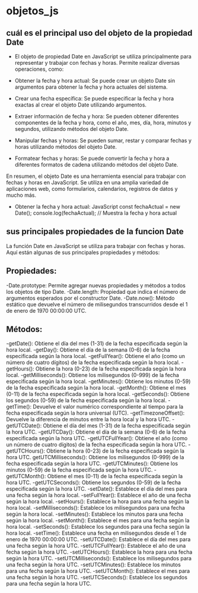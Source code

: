 # objetos_js

## cuál es el principal uso del objeto de la propiedad Date
- El objeto de propiedad Date en JavaScript se utiliza principalmente para representar y trabajar con fechas y horas. Permite realizar diversas operaciones, como:

- Obtener la fecha y hora actual: Se puede crear un objeto Date sin argumentos para obtener la fecha y hora actuales del sistema.
- Crear una fecha específica: Se puede especificar la fecha y hora exactas al crear el objeto Date utilizando argumentos.
- Extraer información de fecha y hora: Se pueden obtener diferentes componentes de la fecha y hora, como el año, mes, día, hora, minutos y segundos, utilizando métodos del objeto Date.
- Manipular fechas y horas: Se pueden sumar, restar y comparar fechas y horas utilizando métodos del objeto Date.
- Formatear fechas y horas: Se puede convertir la fecha y hora a diferentes formatos de cadena utilizando métodos del objeto Date.

En resumen, el objeto Date es una herramienta esencial para trabajar con fechas y horas en JavaScript. Se utiliza en una amplia variedad de aplicaciones web, como formularios, calendarios, registros de datos y mucho más.

- Obtener la fecha y hora actual:
JavaScript
const fechaActual = new Date();
console.log(fechaActual); // Muestra la fecha y hora actual

## sus principales propiedades de la funcion Date

La función Date en JavaScript se utiliza para trabajar con fechas y horas. Aquí están algunas de sus principales propiedades y métodos:

## Propiedades:

-Date.prototype: Permite agregar nuevas propiedades y métodos a todos los objetos de tipo Date.
-Date.length: Propiedad que indica el número de argumentos esperados por el constructor Date.
-Date.now(): Método estático que devuelve el número de milisegundos transcurridos desde el 1 de enero de 1970 00:00:00 UTC.

## Métodos:

-getDate(): Obtiene el día del mes (1-31) de la fecha especificada según la hora local.
-getDay(): Obtiene el día de la semana (0-6) de la fecha especificada según la hora local.
-getFullYear(): Obtiene el año (como un número de cuatro dígitos) de la fecha especificada según la hora local.
-getHours(): Obtiene la hora (0-23) de la fecha especificada según la hora local.
-getMilliseconds(): Obtiene los milisegundos (0-999) de la fecha especificada según la hora local.
-getMinutes(): Obtiene los minutos (0-59) de la fecha especificada según la hora local.
-getMonth(): Obtiene el mes (0-11) de la fecha especificada según la hora local.
-getSeconds(): Obtiene los segundos (0-59) de la fecha especificada según la hora local.
-getTime(): Devuelve el valor numérico correspondiente al tiempo para la fecha especificada según la hora universal (UTC).
-getTimezoneOffset(): Devuelve la diferencia de minutos entre la hora local y la hora UTC.
-getUTCDate(): Obtiene el día del mes (1-31) de la fecha especificada según la hora UTC.
-getUTCDay(): Obtiene el día de la semana (0-6) de la fecha especificada según la hora UTC.
-getUTCFullYear(): Obtiene el año (como un número de cuatro dígitos) de la fecha especificada según la hora UTC.
-getUTCHours(): Obtiene la hora (0-23) de la fecha especificada según la hora UTC.
getUTCMilliseconds(): Obtiene los milisegundos (0-999) de la fecha especificada según la hora UTC.
-getUTCMinutes(): Obtiene los minutos (0-59) de la fecha especificada según la hora UTC.
-getUTCMonth(): Obtiene el mes (0-11) de la fecha especificada según la hora UTC.
-getUTCSeconds(): Obtiene los segundos (0-59) de la fecha especificada según la hora UTC.
-setDate(): Establece el día del mes para una fecha según la hora local.
-setFullYear(): Establece el año de una fecha según la hora local.
-setHours(): Establece la hora para una fecha según la hora local.
-setMilliseconds(): Establece los milisegundos para una fecha según la hora local.
-setMinutes(): Establece los minutos para una fecha según la hora local.
-setMonth(): Establece el mes para una fecha según la hora local.
-setSeconds(): Establece los segundos para una fecha según la hora local.
-setTime(): Establece una fecha en milisegundos desde el 1 de enero de 1970 00:00:00 UTC.
-setUTCDate(): Establece el día del mes para una fecha según la hora UTC.
-setUTCFullYear(): Establece el año de una fecha según la hora UTC.
-setUTCHours(): Establece la hora para una fecha según la hora UTC.
-setUTCMilliseconds(): Establece los milisegundos para una fecha según la hora UTC.
-setUTCMinutes(): Establece los minutos para una fecha según la hora UTC.
-setUTCMonth(): Establece el mes para una fecha según la hora UTC.
-setUTCSeconds(): Establece los segundos para una fecha según la hora UTC.